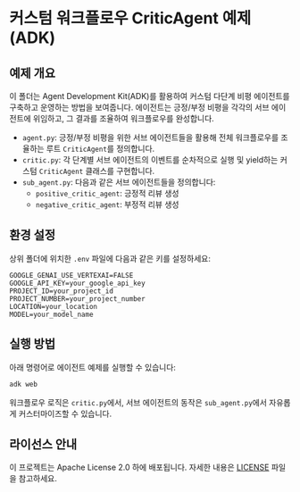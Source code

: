 # 커스텀 워크플로우 CriticAgent 예제 (ADK)

## 예제 개요
이 폴더는 Agent Development Kit(ADK)를 활용하여 커스텀 다단계 비평 에이전트를 구축하고 운영하는 방법을 보여줍니다. 에이전트는 긍정/부정 비평을 각각의 서브 에이전트에 위임하고, 그 결과를 조율하여 워크플로우를 완성합니다.

- `agent.py`: 긍정/부정 비평을 위한 서브 에이전트들을 활용해 전체 워크플로우를 조율하는 루트 `CriticAgent`를 정의합니다.
- `critic.py`: 각 단계별 서브 에이전트의 이벤트를 순차적으로 실행 및 yield하는 커스텀 `CriticAgent` 클래스를 구현합니다.
- `sub_agent.py`: 다음과 같은 서브 에이전트들을 정의합니다:
    - `positive_critic_agent`: 긍정적 리뷰 생성
    - `negative_critic_agent`: 부정적 리뷰 생성

## 환경 설정
상위 폴더에 위치한 `.env` 파일에 다음과 같은 키를 설정하세요:

```
GOOGLE_GENAI_USE_VERTEXAI=FALSE
GOOGLE_API_KEY=your_google_api_key
PROJECT_ID=your_project_id
PROJECT_NUMBER=your_project_number
LOCATION=your_location
MODEL=your_model_name
```

## 실행 방법
아래 명령어로 에이전트 예제를 실행할 수 있습니다:

```bash
adk web
```

워크플로우 로직은 `critic.py`에서, 서브 에이전트의 동작은 `sub_agent.py`에서 자유롭게 커스터마이즈할 수 있습니다.

## 라이선스 안내
이 프로젝트는 Apache License 2.0 하에 배포됩니다. 자세한 내용은 [LICENSE](../../LICENSE) 파일을 참고하세요.
